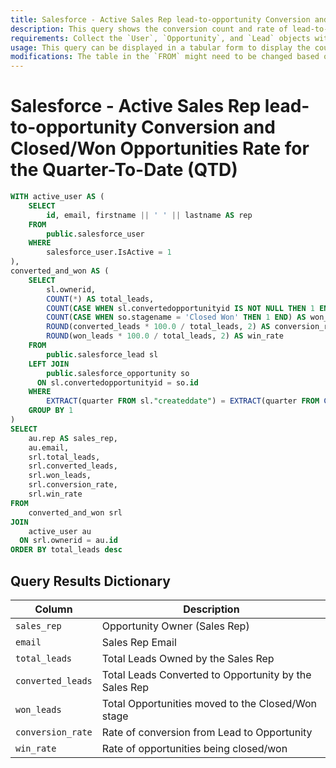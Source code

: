 ```yaml
---
title: Salesforce - Active Sales Rep lead-to-opportunity Conversion and Closed/Won Opportunities Rate for the Quarter-To-Date (QTD)
description: This query shows the conversion count and rate of lead-to-opportunity conversion and closed opportunities per active sales rep derived from Salesforce data.
requirements: Collect the `User`, `Opportunity`, and `Lead` objects with the Panoply Salesforce data source
usage: This query can be displayed in a tabular form to display the count and rate per active sales rep
modifications: The table in the `FROM` might need to be changed based on Schema and Destination settings in the data source. The Date Range Filter using the `createddate` in the `WHERE` clause can be changed.
---
```


# Salesforce - Active Sales Rep lead-to-opportunity Conversion and Closed/Won Opportunities Rate for the Quarter-To-Date (QTD)

```sql
WITH active_user AS (
    SELECT 
        id, email, firstname || ' ' || lastname AS rep
    FROM 
        public.salesforce_user
    WHERE 
        salesforce_user.IsActive = 1
),
converted_and_won AS (
    SELECT 
        sl.ownerid,
        COUNT(*) AS total_leads,
        COUNT(CASE WHEN sl.convertedopportunityid IS NOT NULL THEN 1 END) AS converted_leads,
        COUNT(CASE WHEN so.stagename = 'Closed Won' THEN 1 END) AS won_leads,
        ROUND(converted_leads * 100.0 / total_leads, 2) AS conversion_rate,
        ROUND(won_leads * 100.0 / total_leads, 2) AS win_rate
    FROM 
        public.salesforce_lead sl
    LEFT JOIN
        public.salesforce_opportunity so
      ON sl.convertedopportunityid = so.id
    WHERE
        EXTRACT(quarter FROM sl."createddate") = EXTRACT(quarter FROM CURRENT_DATE)
    GROUP BY 1
)
SELECT
    au.rep AS sales_rep,
    au.email,
    srl.total_leads,
    srl.converted_leads,
    srl.won_leads,
    srl.conversion_rate,
    srl.win_rate
FROM 
    converted_and_won srl
JOIN 
    active_user au
  ON srl.ownerid = au.id
ORDER BY total_leads desc
```

## Query Results Dictionary
Column | Description
---|---
`sales_rep`| Opportunity Owner (Sales Rep)
`email`| Sales Rep Email
`total_leads`| Total Leads Owned by the Sales Rep
`converted_leads`| Total Leads Converted to Opportunity by the Sales Rep
`won_leads`| Total Opportunities moved to the Closed/Won stage
`conversion_rate`| Rate of conversion from Lead to Opportunity
`win_rate`| Rate of opportunities being closed/won
